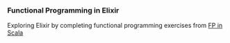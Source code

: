 ### Functional Programming in Elixir

Exploring Elixir by completing functional programming exercises from [FP in Scala](https://github.com/fpinscala/fpinscala)
